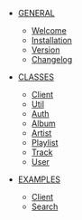 - <a href="/" class="sidebar-nav-head">GENERAL</a>
    - [Welcome](/)
    - [Installation](/basics/installation)
    - [Version](/basics/version)
    - [Changelog](/changelog)

- <a href="/class/client" class="sidebar-nav-head">CLASSES</a>
    - [Client](/class/client)
    - [Util](/class/util)
    - [Auth](/class/auth)
    - [Album](/class/album)
    - [Artist](/class/artist)
    - [Playlist](/class/playlist)
    - [Track](/class/track)
    - [User](/class/user)

- <a href="/example/client" class="sidebar-nav-head">EXAMPLES</a>
    - [Client](/example/client)
    - [Search](/example/search)